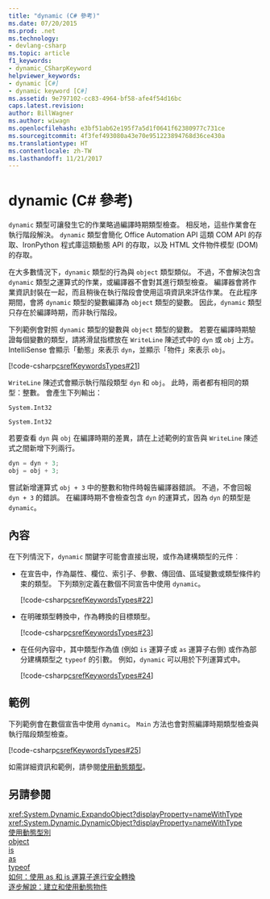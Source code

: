 ```yaml
---
title: "dynamic (C# 參考)"
ms.date: 07/20/2015
ms.prod: .net
ms.technology:
- devlang-csharp
ms.topic: article
f1_keywords:
- dynamic_CSharpKeyword
helpviewer_keywords:
- dynamic [C#]
- dynamic keyword [C#]
ms.assetid: 9e797102-cc83-4964-bf58-afe4f54d16bc
caps.latest.revision: 
author: BillWagner
ms.author: wiwagn
ms.openlocfilehash: e3bf51ab62e195f7a5d1f0641f62380977c731ce
ms.sourcegitcommit: 4f3fef493080a43e70e951223894768d36ce430a
ms.translationtype: HT
ms.contentlocale: zh-TW
ms.lasthandoff: 11/21/2017
---
```

# <a name="dynamic-c-reference"></a>dynamic (C# 參考)
`dynamic` 類型可讓發生它的作業略過編譯時期類型檢查。 相反地，這些作業會在執行階段解決。 `dynamic` 類型會簡化 Office Automation API 這類 COM API 的存取、IronPython 程式庫這類動態 API 的存取，以及 HTML 文件物件模型 (DOM) 的存取。  
  
 在大多數情況下，`dynamic` 類型的行為與 `object` 類型類似。 不過，不會解決包含 `dynamic` 類型之運算式的作業，或編譯器不會對其進行類型檢查。 編譯器會將作業資訊封裝在一起，而且稍後在執行階段會使用這項資訊來評估作業。 在此程序期間，會將 `dynamic` 類型的變數編譯為 `object` 類型的變數。 因此，`dynamic` 類型只存在於編譯時期，而非執行階段。  
  
 下列範例會對照 `dynamic` 類型的變數與 `object` 類型的變數。 若要在編譯時期驗證每個變數的類型，請將滑鼠指標放在 `WriteLine` 陳述式中的 `dyn` 或 `obj` 上方。 IntelliSense 會顯示「動態」來表示 `dyn`，並顯示「物件」來表示 `obj`。  
  
 [!code-csharp[csrefKeywordsTypes#21](../../../csharp/language-reference/keywords/codesnippet/CSharp/dynamic_1.cs)]  
  
 `WriteLine` 陳述式會顯示執行階段類型 `dyn` 和 `obj`。 此時，兩者都有相同的類型：整數。 會產生下列輸出：  
  
 `System.Int32`  
  
 `System.Int32`  
  
 若要查看 `dyn` 與 `obj` 在編譯時期的差異，請在上述範例的宣告與 `WriteLine` 陳述式之間新增下列兩行。  
  
```csharp  
dyn = dyn + 3;  
obj = obj + 3;  
```  
  
 嘗試新增運算式 `obj + 3` 中的整數和物件時報告編譯器錯誤。 不過，不會回報 `dyn + 3` 的錯誤。 在編譯時期不會檢查包含 `dyn` 的運算式，因為 `dyn` 的類型是 `dynamic`。  
  
## <a name="context"></a>內容  
 在下列情況下，`dynamic` 關鍵字可能會直接出現，或作為建構類型的元件︰  
  
-   在宣告中，作為屬性、欄位、索引子、參數、傳回值、區域變數或類型條件約束的類型。 下列類別定義在數個不同宣告中使用 `dynamic`。  
  
     [!code-csharp[csrefKeywordsTypes#22](../../../csharp/language-reference/keywords/codesnippet/CSharp/dynamic_2.cs)]  
  
-   在明確類型轉換中，作為轉換的目標類型。  
  
     [!code-csharp[csrefKeywordsTypes#23](../../../csharp/language-reference/keywords/codesnippet/CSharp/dynamic_3.cs)]  
  
-   在任何內容中，其中類型作為值 (例如 `is` 運算子或 `as` 運算子右側) 或作為部分建構類型之 `typeof` 的引數。 例如，`dynamic` 可以用於下列運算式中。  
  
     [!code-csharp[csrefKeywordsTypes#24](../../../csharp/language-reference/keywords/codesnippet/CSharp/dynamic_4.cs)]  
  
## <a name="example"></a>範例  
 下列範例會在數個宣告中使用 `dynamic`。 `Main` 方法也會對照編譯時期類型檢查與執行階段類型檢查。  
  
 [!code-csharp[csrefKeywordsTypes#25](../../../csharp/language-reference/keywords/codesnippet/CSharp/dynamic_5.cs)]  
  
 如需詳細資訊和範例，請參閱[使用動態類型](../../../csharp/programming-guide/types/using-type-dynamic.md)。  
  
## <a name="see-also"></a>另請參閱  
 <xref:System.Dynamic.ExpandoObject?displayProperty=nameWithType>  
 <xref:System.Dynamic.DynamicObject?displayProperty=nameWithType>  
 [使用動態型別](../../../csharp/programming-guide/types/using-type-dynamic.md)  
 [object](../../../csharp/language-reference/keywords/object.md)  
 [is](../../../csharp/language-reference/keywords/is.md)  
 [as](../../../csharp/language-reference/keywords/as.md)  
 [typeof](../../../csharp/language-reference/keywords/typeof.md)  
 [如何：使用 as 和 is 運算子進行安全轉換](../../../csharp/programming-guide/types/how-to-safely-cast-by-using-as-and-is-operators.md)  
 [逐步解說：建立和使用動態物件](../../../csharp/programming-guide/types/walkthrough-creating-and-using-dynamic-objects.md)
